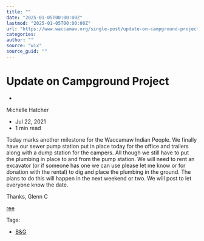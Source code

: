 ```yaml
---
title: ""
date: "2025-01-05T00:00:00Z"
lastmod: "2025-01-05T00:00:00Z"
url: "https://www.waccamaw.org/single-post/update-on-campground-project"
categories:
author: ""
source: "wix"
source_guid: ""
---
```


# Update on Campground Project

-

Michelle Hatcher
- Jul 22, 2021
- 1 min read

Today marks another milestone for the Waccamaw Indian People. We finally have our sewer pump station put in place today for the office and trailers along with a dump station for the campers. All though we still have to put the plumbing in place  to and from the pump station. We will need to rent an excavator (or if someone has one we can use please let me know or for donation with the rental) to dig and place the plumbing in the ground. The plans to do this will happen in the next weekend or two.  We will post to let everyone know the date.

Thanks, Glenn C

[ree](https://static.wixstatic.com/media/98a108_427e1348081d4d50a4197f2a9ba17617~mv2.jpg/v1/fill/w_147,h_302,al_c,q_80,usm_0.66_1.00_0.01,blur_2,enc_avif,quality_auto/98a108_427e1348081d4d50a4197f2a9ba17617~mv2.jpg)

Tags:

- [B&G](https://www.waccamaw.org/updates/tags/b-g)

